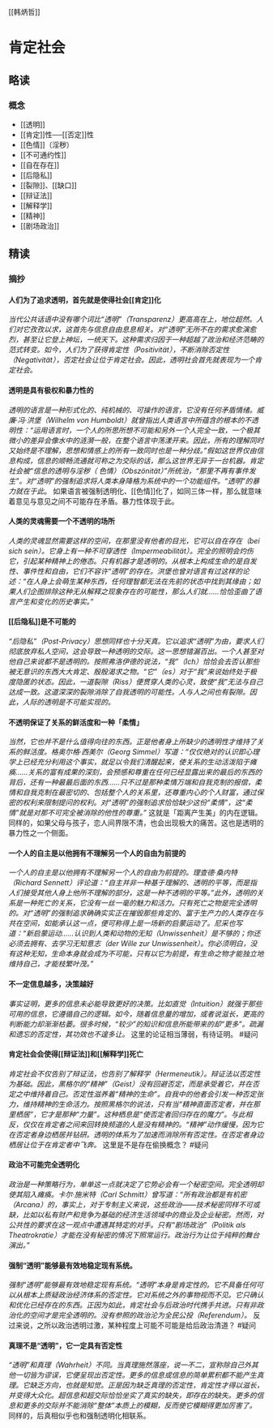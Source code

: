 [[韩炳哲]]
# 肯定社会
## 略读
### 概念
- [[透明]]
- [[肯定]]性──[[否定]]性
- [[色情]]（淫秽）
- [[不可通约性]]
- [[自在存在]]
- [[后隐私]]
- [[裂隙]]、[[缺口]]
- [[辩证法]]
- [[解释学]]
- [[精神]]
- [[剧场政治]]
## 精读
### 摘抄
#### 人们为了追求透明，首先就是使得社会[[肯定]]化
*当代公共话语中没有哪个词比“透明”（Transparenz）更高高在上，地位超然。人们对它孜孜以求，这首先与信息自由息息相关。对“透明”无所不在的需求愈演愈烈，甚至让它登上神坛，一统天下。这种需求归因于一种超越了政治和经济范畴的范式转变。如今，人们为了获得肯定性（Positivität），不断消除否定性（Negativität），否定社会让位于肯定社会。因此，透明社会首先就表现为一个肯定社会。*

#### 透明是具有极权和暴力性的
*透明的语言是一种形式化的、纯机械的、可操作的语言，它没有任何矛盾情绪。威廉·冯·洪堡（Wilhelm von Humboldt）就曾指出人类语言中所蕴含的根本的不透明性：“运用语言时，一个人的所思所想不可能和另外一个人完全一致，一个极其微小的差异会像水中的涟漪一般，在整个语言中荡漾开来。因此，所有的理解同时又始终是不理解，思想和情感上的所有一致同时也是一种分歧。”假如这世界仅由信息构成，信息的顺畅流通就可称之为交际的话，那么这世界无异于一台机器。肯定社会被“信息的透明与淫秽（ 色情）（Obszönität）”所统治，“那里不再有事件发生”。对“透明”的强制追求将人类本身降格为系统中的一个功能组件。“透明”的暴力就在于此*。
如果语言被强制透明化、[[色情]]化了，如同三体一样，那么就意味着意见与意见之间不可能存在矛盾。暴力性体现于此。

#### 人类的灵魂需要一个不透明的场所
*人类的灵魂显然需要这样的空间，在那里没有他者的目光，它可以自在存在（bei sich sein）。它身上有一种不可穿透性（Impermeabilität）。完全的照明会灼伤它，引起某种精神上的倦态。只有机器才是透明的。从根本上构成生命的是自发性、事件性和自由，它们不容许“透明”的存在。洪堡也曾对语言有过这样的论述：“在人身上会萌生某种东西，任何理智都无法在先前的状态中找到其缘由；如果人们企图排除这种无从解释之现象存在的可能性，那么人们就……恰恰歪曲了语言产生和变化的历史事实。”*

#### [[后隐私]]是不可能的
*“后隐私”（Post-Privacy）思想同样也十分天真。它以追求“透明”为由，要求人们彻底放弃私人空间，这会导致一种透明的交际。这一思想错漏百出。一个人甚至对他自己来说都不是透明的。按照弗洛伊德的说法，“我”（Ich）恰恰会去否认那些被无意识的东西大大肯定、殷殷渴求之物。“它”（es）对于“我”来说始终处于极度隐匿的状态。因此，一道裂隙（Riss）便贯穿人类的心灵，致使“我”无法与自己达成一致。这道深深的裂隙消除了自我透明的可能性。人与人之间也有裂隙。因此，人际的透明是不可能实现的。*

#### 不透明保证了关系的鲜活度和一种「柔情」
*当然，它也并不是什么值得向往的东西。正是他者身上所缺少的透明性才维持了关系的鲜活度。格奥尔格·西美尔（Georg Simmel）写道：“仅仅绝对的认识即心理学上已经充分利用这个事实，就足以令我们清醒起来，使关系的生动活泼陷于瘫痪……关系的富有成果的深刻，会预感和尊重在任何已经显露出来的最后的东西的背后，还有一种最最后面的东西……只不过是那种柔情万端和自我克制的报偿，柔情和自我克制在最密切的、包括整个人的关系里，还尊重内心的个人财富，通过保密的权利来限制提问的权利。对“透明”的强制追求恰恰缺少这份“柔情”，这“柔情”就是对那不可完全被消除的他性的尊重。”*
这就是「距离产生美」的内在逻辑。同样的，如果父母与孩子，恋人间界限不清，也会出现极大的痛苦。这也是透明的暴力性之一个侧面。

#### 一个人的自主是以他拥有不理解另一个人的自由为前提的
*一个人的自主是以他拥有不理解另一个人的自由为前提的。理查德·桑内特（Richard Sennett）评论道：“自主并非一种基于理解的、透明的平等，而是指人们接受其他人身上他所不理解的部分，这是一种不透明的平等。”此外，透明的关系是一种死亡的关系，它没有一丝一毫的魅力和活力。只有死亡之物是完全透明的。对“透明”的强制追求确确实实正在摧毁那些肯定的、富于生产力的人类存在与共在空间，如能承认这一点，便可称得上是一场新的启蒙运动了。尼采也写道：“新启蒙运动……认识到人类和动物的无知（Unwissenheit）是不够的；你还必须去拥有、去学习无知意志（der Wille zur Unwissenheit）。你必须明白，没有这种无知，生命本身就会成为不可能，只有以它为前提，有生命之物才能独立地维持自己，才能枝繁叶茂。”*

#### 不一定信息越多，决策越好
*事实证明，更多的信息未必能导致更好的决策。比如直觉（Intuition）就强于那些可用的信息，它遵循自己的逻辑。如今，随着信息量的增加，或者说滋长，更高的判断能力却渐渐枯萎。很多时候，“较少”的知识和信息所能带来的却“更多”。疏漏和遗忘的否定性，其功效也不遑多让。*
这里的论证相当薄弱，有待证明。
#疑问 

#### 肯定社会会使得[[辩证法]]和[[解释学]]死亡
*肯定社会不仅告别了辩证法，也告别了解释学（Hermeneutik）。辩证法以否定性为基础。因此，黑格尔的“精神”（Geist）没有回避否定，而是承受着它，并在否定之中维持着自己。否定性滋养着“精神的生命”。自我中的他者会引发一种否定张力，维持精神的生命活力。按照黑格尔的说法，只有当“精神直面否定者，并在那里栖居”，它才是那种“力量”。这种栖息是“使否定者回归存在的魔力”。与此相反，仅仅在肯定者之间来回转换频道的人是没有精神的。“精神”动作缓慢，因为它在否定者身边栖居并钻研。透明的体系为了加速而消除所有否定性。在否定者身边栖居让位于在肯定者中飞奔。*
这里是不是存在偷换概念？
#疑问 

#### 政治不可能完全透明化
*政治是一种策略行为，单单这一点就决定了它势必会有一个秘密空间。完全透明却使其陷入瘫痪。卡尔·施米特（Carl Schmitt）曾写道：“所有政治都是有机密（Arcana）的，事实上，对于专制主义来说，这些政治——技术秘密同样不可或缺，比如以私有财产和竞争为基础的经济生活领域中的商业及企业秘密。然而，对公共性的要求在这一观点中遭遇其特定的对手。只有“剧场政治”（Politik als Theatrokratie）才能在没有秘密的情况下照常运行。政治行为让位于纯粹的舞台演出。”*

#### 强制“透明”能够最有效地稳定现有系统。
*强制“透明”能够最有效地稳定现有系统。“透明”本身是肯定性的。它不具备任何可以从根本上质疑政治经济体系的否定性。它对系统之外的事物视而不见。它只确认和优化已经存在的东西。正因为如此，肯定社会与后政治时代携手共进。只有非政治化的空间才是完全透明的。没有参照的政治沦为全民公投（Referendum）。*
反过来说，之所以政治透明过激，某种程度上可能不可能是给后政治清道？
#疑问 

#### 真理不是“透明”，它一定具有否定性
*“透明”和真理（Wahrheit）不同。当真理施然落座，说一不二，宣称除自己外其他一切皆为谬误，它便呈现出否定性。更多的信息或信息的简单累积都不能产生真理。它缺乏方向，也就是知觉。正是因为缺乏真理的否定性，肯定性才得以滋长，并变得大众化。超信息和超交际恰恰坐实了真实的缺失，即存在的缺失。更多的信息和更多的交际并不能消除“整体”本质上的模糊，反而使它模糊得更加厉害了。*
同样的，后真相似乎也和强制透明化相联系。